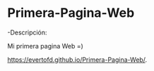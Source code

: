 # Primera-Pagina-Web


-Descripción:

Mi primera pagina Web =)

https://evertofd.github.io/Primera-Pagina-Web/.
